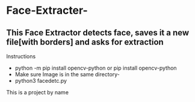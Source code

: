 # Face-Extracter- 
## This  Face Extractor detects face, saves it a new file[with borders] and asks for extraction

Instructions
- python -m pip install opencv-python or pip install opencv-python
- Make sure Image is in the same directory-
- python3 facedetc.py


This is a project by <insert> name 
